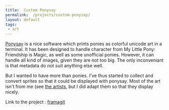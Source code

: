 ```yaml
---
title:  Custom Ponysay
permalink:  /projects/custom-ponysay/
layout: default
tags:
 - art
---
```


[Ponysay](https://github.com/erkin/ponysay/) is a nice software which prints ponies as colorful unicode art in a terminal.
It has been designed to handle character from My Little Pony: Friendship is Magic, as well as some unofficial ponies.
However, it can handle all kind of images, given they are not too big.
The only inconveniant is that metadata do not suit anything else well.

But I wanted to have more than ponies.
I've thus started to collect and convert sprites so that it could be displayed with ponysay.
Most of the art isn't from me (see [the artists](https://framagit.org/matthias4217/custom-ponysay/-/blob/master/ARTISTS.md),
but I did adapt them so that they display nicely.

Link to the project : [framagit](https://framagit.org/matthias4217/custom-ponysay/)
